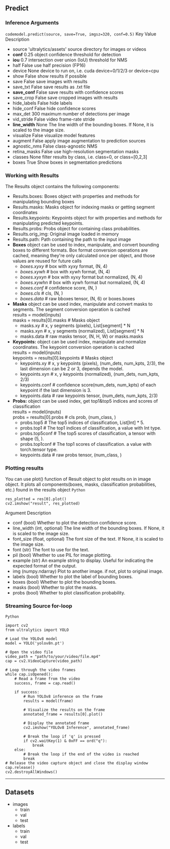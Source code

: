 ## Predict
### Inference Arguments
`codemodel.predict(source, save=True, imgsz=320, conf=0.5)`
Key	Value	Description
- source	'ultralytics/assets'	source directory for images or videos
- **conf**	0.25	object confidence threshold for detection
- **iou**	0.7	intersection over union (IoU) threshold for NMS
- half	False	use half precision (FP16)
- device	None	device to run on, i.e. cuda device=0/1/2/3 or device=cpu
- show	False	show results if possible
- save	False	save images with results
- save_txt	False	save results as .txt file
- **save_conf**	False	save results with confidence scores
- save_crop	False	save cropped images with results
- hide_labels	False	hide labels
- hide_conf	False	hide confidence scores
- max_det	300	maximum number of detections per image
- vid_stride	False	video frame-rate stride
- **line_width**	None	The line width of the bounding boxes. If None, it is scaled to the image size.
- visualize	False	visualize model features
- augment	False	apply image augmentation to prediction sources
- agnostic_nms	False	class-agnostic NMS
- retina_masks	False	use high-resolution segmentation masks
- classes	None	filter results by class, i.e. class=0, or class=[0,2,3]
- boxes	True	Show boxes in segmentation predictions
### Working with Results
The Results object contains the following components:

- Results.boxes: Boxes object with properties and methods for manipulating bounding boxes
- Results.masks: Masks object for indexing masks or getting segment coordinates
- Results.keypoints: Keypoints object for with properties and methods for manipulating predicted keypoints.
- Results.probs: Probs object for containing class probabilities.
- Results.orig_img: Original image loaded in memory
- Results.path: Path containing the path to the input image
- **Boxes** object can be used to index, manipulate, and convert bounding boxes to different formats. Box format conversion operations are cached, meaning they're only calculated once per object, and those values are reused for future calls
    - *boxes.xyxy*  # box with xyxy format, (N, 4)
    - *boxes.xywh*  # box with xywh format, (N, 4)
    - *boxes.xyxyn*  # box with xyxy format but normalized, (N, 4) 
    - *boxes.xywhn*  # box with xywh format but normalized, (N, 4) 
    - *boxes.conf*  # confidence score, (N, )
    - *boxes.cls*  # cls, (N, )
    - *boxes.data*  # raw bboxes tensor, (N, 6) or boxes.boxes
- **Masks** object can be used index, manipulate and convert masks to segments. The segment conversion operation is cached  
    results = model(inputs)  
    masks = results[0].masks  # Masks object
    - masks.xy  # x, y segments (pixels), List[segment] * N
    - masks.xyn  # x, y segments (normalized), List[segment] * N
    - masks.data  # raw masks tensor, (N, H, W) or masks.masks 
- **Keypoints:** object can be used index, manipulate and normalize coordinates. The keypoint conversion operation is cached  
results = model(inputs)  
keypoints = results[0].keypoints  # Masks object  
    - keypoints.xy  # x, y keypoints (pixels), (num_dets, num_kpts, 2/3), the last dimension can be 2 or 3, depends the model.
    - keypoints.xyn  # x, y keypoints (normalized), (num_dets, num_kpts, 2/3)
    - keypoints.conf  # confidence score(num_dets, num_kpts) of each keypoint if the last dimension is 3.
    - keypoints.data  # raw keypoints tensor, (num_dets, num_kpts, 2/3) 
- **Probs:** object can be used index, get top1&top5 indices and scores of classification  
results = model(inputs)  
probs = results[0].probs  # cls prob, (num_class, )  
    - probs.top5    # The top5 indices of classification, List[Int] * 5.
    - probs.top1    # The top1 indices of classification, a value with Int type.
    - probs.top5conf  # The top5 scores of classification, a tensor with shape (5, ).
    - probs.top1conf  # The top1 scores of classification. a value with torch.tensor type.
    - keypoints.data  # raw probs tensor, (num_class, ) 
### Plotting results
You can use plot() function of Result object to plot results on in image object. It plots all components(boxes, masks, classification probabilities, etc.) found in the results object
`Python`
````res = model(img) 
res_plotted = res[0].plot()
cv2.imshow("result", res_plotted) 
````
Argument	Description  
- conf (bool)	Whether to plot the detection confidence score.
- line_width (int, optional)	The line width of the bounding boxes. If None, it is scaled to the image size.
- font_size (float, optional)	The font size of the text. If None, it is scaled to the image size.
- font (str)	The font to use for the text.
- pil (bool)	Whether to use PIL for image plotting.
- example (str)	An example string to display. Useful for indicating the expected format of the output.
- img (numpy.ndarray)	Plot to another image. if not, plot to original image.
- labels (bool)	Whether to plot the label of bounding boxes.
- boxes (bool)	Whether to plot the bounding boxes.
- masks (bool)	Whether to plot the masks.
- probs (bool)	Whether to plot classification probability.
### Streaming Source for-loop
`Python`
````
import cv2
from ultralytics import YOLO

# Load the YOLOv8 model
model = YOLO('yolov8n.pt')

# Open the video file
video_path = "path/to/your/video/file.mp4"
cap = cv2.VideoCapture(video_path)

# Loop through the video frames
while cap.isOpened():
    # Read a frame from the video
    success, frame = cap.read()

    if success:
        # Run YOLOv8 inference on the frame
        results = model(frame)

        # Visualize the results on the frame
        annotated_frame = results[0].plot()

        # Display the annotated frame
        cv2.imshow("YOLOv8 Inference", annotated_frame)

        # Break the loop if 'q' is pressed
        if cv2.waitKey(1) & 0xFF == ord("q"):
            break
    else:
        # Break the loop if the end of the video is reached
        break
# Release the video capture object and close the display window
cap.release()
cv2.destroyAllWindows()
````
---
## Datasets
- images
  - train
  - val
  - test
- labels
  - train
  - val
  - test

